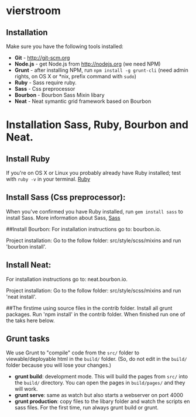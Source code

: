 vierstroom
=================

Installation
------------

Make sure you have the following tools installed:

- **Git** - http://git-scm.org
- **Node.js** - get Node.js from http://nodejs.org (we need NPM)
- **Grunt** - after installing NPM, run `npm install -g grunt-cli` (need admin
  rights, on OS X or *nix, prefix command with `sudo`)
- **Ruby** - Sass require ruby. 
- **Sass** - Css preprocessor
- **Bourbon** - Bourbon Sass Mixin libary
- **Neat** - Neat symantic grid framework based on Bourbon

# Installation Sass, Ruby, Bourbon and Neat. 

## Install Ruby
If you're on OS X or Linux you probably already have Ruby installed; test with `ruby -v` in your terminal. 
[Ruby](http://www.ruby-lang.org/en/downloads/)

## Install Sass (Css preprocessor):
When you've confirmed you have Ruby installed, run `gem install sass` to install Sass. More information about Sass, 
[Sass](http://sass-lang.com/download.html) 

##Install Bourbon:
For installation instructions go to: bourbon.io. 

Project installation:
Go to the follow folder: src/style/scss/mixins and run 'bourbon install'. 

## Install Neat:
For installation instructions go to: neat.bourbon.io. 

Project installation:
Go to the follow folder: src/style/scss/mixins and run 'neat install'. 

##The firstime using source files in the contrib folder.
Install all grunt packages. Run 'npm install' in the contrib folder. When finished run one of the taks here below. 

Grunt tasks
-----------

We use Grunt to "compile" code from the `src/` folder to viewable/deployable
html in the `build/` folder.  (So, do not edit in the `build/` folder because
you will lose your changes.)

- **grunt build**: development mode.  This will build the pages from
  `src/` into the `build/` directory.  You can open the pages in `build/pages/`
  and they will work.
- **grunt serve**: same as watch but also starts a webserver on port 4000
- **grunt production**: copy files to the libary folder and watch the scripts en sass files. For the first time, run always grunt build or grunt. 


